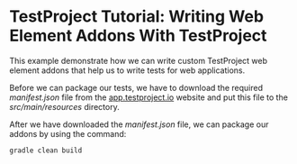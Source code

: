 # TestProject Tutorial: Writing Web Element Addons With TestProject

This example demonstrate how we can write custom TestProject web element addons that help us
to write tests for web applications.

Before we can package our tests, we have to download the required _manifest.json_ 
file from the [app.testproject.io](https://app.testproject.io) website and put this 
file to the _src/main/resources_ directory.

After we have downloaded the _manifest.json_ file, we can package our addons by 
using the command: 

    gradle clean build